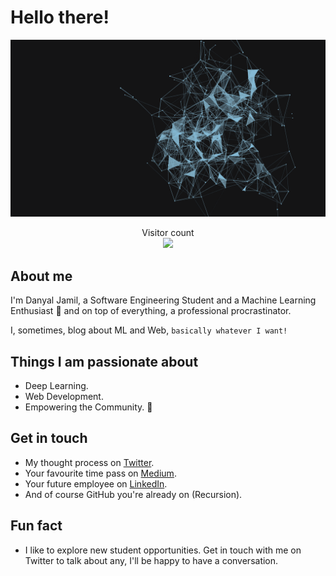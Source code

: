 # Hello there!

<p align="center"> 
	<img src="https://github.com/D3nii/D3nii/blob/master/resources/Ai.gif" alt="Hello world">
</p>

<p align="center"> 
  Visitor count<br>
  <img src="https://profile-counter.glitch.me/D3nii/count.svg" />
</p>

## About me

I'm Danyal Jamil, a Software Engineering Student and a Machine Learning Enthusiast :robot: and on top of everything, a professional procrastinator. 

I, sometimes, blog about ML and Web, `basically whatever I want!`


## Things I am passionate about

- Deep Learning.
- Web Development.
- Empowering the Community. :muscle:

## Get in touch

- My thought process on [Twitter](https://twitter.com/Danyal0_o).
- Your favourite time pass on [Medium](https://medium.com/@D3nii).
- Your future employee on [LinkedIn](https://www.linkedin.com/in/d3ni/).
- And of course GitHub you're already on (Recursion).

## Fun fact

- I like to explore new student opportunities. Get in touch with me on Twitter to talk about any, I'll be happy to have a conversation.

<!--
D3nii/D3nii is a ✨ _special_ ✨ repository because its `README.md` (this file) appears on your GitHub profile and it's heavily inspired by sagar-viradiya's profile.

- The Gif is from https://www.google.com/url?sa=i&url=https%3A%2F%2Fwww.pinterest.com%2Fpin%2F233413193162889254%2F&psig=AOvVaw0QR6vHWLA5JMlARKVF8aYt&ust=1596118813062000&source=images&cd=vfe&ved=0CAIQjRxqFwoTCOiV6InU8uoCFQAAAAAdAAAAABAl
-->

